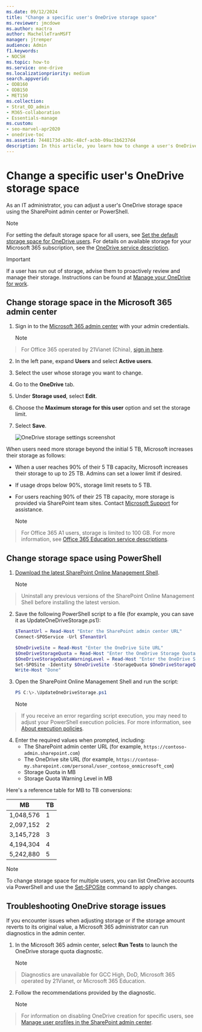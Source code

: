 ```yaml
---
ms.date: 09/12/2024
title: "Change a specific user's OneDrive storage space"
ms.reviewer: jmcdowe
ms.author: mactra
author: MachelleTranMSFT
manager: jtremper
audience: Admin
f1.keywords:
- NOCSH
ms.topic: how-to
ms.service: one-drive
ms.localizationpriority: medium
search.appverid:
- ODB160
- ODB150
- MET150
ms.collection: 
- Strat_OD_admin
- M365-collaboration
- Essentials-manage
ms.custom:
- seo-marvel-apr2020
- onedrive-toc
ms.assetid: 7448173d-a38c-48cf-acbb-09ac1b6237d4
description: In this article, you learn how to change a user's OneDrive storage space in Microsoft 365.
---
```


# Change a specific user's OneDrive storage space

As an IT administrator, you can adjust a user's OneDrive storage space using the SharePoint admin center or PowerShell.

> [!NOTE]
> For setting the default storage space for all users, see [Set the default storage space for OneDrive users](set-default-storage-space.md). For details on available storage for your Microsoft 365 subscription, see the [OneDrive service description](/office365/servicedescriptions/onedrive-for-business-service-description).

> [!IMPORTANT]
> If a user has run out of storage, advise them to proactively review and manage their storage. Instructions can be found at [Manage your OneDrive for work](https://support.microsoft.com/office/manage-your-onedrive-for-work-or-school-storage-31519161-059c-4764-b6f8-f5cd29f7fe68).

## Change storage space in the Microsoft 365 admin center

1. Sign in to the [Microsoft 365 admin center](https://admin.microsoft.com) with your admin credentials.

    > [!NOTE]
    >
> For Office 365 operated by 21Vianet (China), [sign in here](https://login.partner.microsoftonline.cn).

2. In the left pane, expand **Users** and select **Active users**.

3. Select the user whose storage you want to change.

4. Go to the **OneDrive** tab.

5. Under **Storage used**, select **Edit**.

6. Choose the **Maximum storage for this user** option and set the storage limit.

7. Select **Save**.

    ![OneDrive storage settings screenshot](media/edit-user-storage-limit.png)

When users need more storage beyond the initial 5 TB, Microsoft increases their storage as follows:

- When a user reaches 90% of their 5 TB capacity, Microsoft increases their storage to up to 25 TB. Admins can set a lower limit if desired.
- If usage drops below 90%, storage limit resets to 5 TB.
- For users reaching 90% of their 25 TB capacity, more storage is provided via SharePoint team sites. Contact [Microsoft Support](https://go.microsoft.com/fwlink/?linkid=869559) for assistance.

    > [!NOTE]
>
> For Office 365 A1 users, storage is limited to 100 GB. For more information, see [Office 365 Education service descriptions](/office365/servicedescriptions/office-365-platform-service-description/office-365-education).

## Change storage space using PowerShell

1. [Download the latest SharePoint Online Management Shell](https://go.microsoft.com/fwlink/p/?LinkId=255251).

   > [!NOTE]
>
> Uninstall any previous versions of the SharePoint Online Management Shell before installing the latest version.

2. Save the following PowerShell script to a file (for example, you can save it as UpdateOneDriveStorage.ps1):

    ```PowerShell
    $TenantUrl = Read-Host "Enter the SharePoint admin center URL"
    Connect-SPOService -Url $TenantUrl

    $OneDriveSite = Read-Host "Enter the OneDrive Site URL"
    $OneDriveStorageQuota = Read-Host "Enter the OneDrive Storage Quota in MB"
    $OneDriveStorageQuotaWarningLevel = Read-Host "Enter the OneDrive Storage Quota Warning Level in MB"
    Set-SPOSite -Identity $OneDriveSite -StorageQuota $OneDriveStorageQuota -StorageQuotaWarningLevel $OneDriveStorageQuotaWarningLevel
    Write-Host "Done"
    ```

3. Open the SharePoint Online Management Shell and run the script:

    ```PowerShell
    PS C:\>.\UpdateOneDriveStorage.ps1
    ```

   > [!NOTE]
>
> If you receive an error regarding script execution, you may need to adjust your PowerShell execution policies. For more information, see [About execution policies](/powershell/module/microsoft.powershell.core/about/about_execution_policies).

4. Enter the required values when prompted, including:
   - The SharePoint admin center URL (for example, `https://contoso-admin.sharepoint.com`)
   - The OneDrive site URL (for example, `https://contoso-my.sharepoint.com/personal/user_contoso_onmicrosoft_com`)
   - Storage Quota in MB
   - Storage Quota Warning Level in MB

Here's a reference table for MB to TB conversions:

| MB        | TB |
| --------- |--|
| 1,048,576 | 1  |
| 2,097,152 | 2  |
| 3,145,728 | 3  |
| 4,194,304 | 4  |
| 5,242,880 | 5  |

> [!NOTE]
> To change storage space for multiple users, you can list OneDrive accounts via PowerShell and use the [Set-SPOSite](/powershell/module/sharepoint-online/set-sposite) command to apply changes.

## Troubleshooting OneDrive storage issues

If you encounter issues when adjusting storage or if the storage amount reverts to its original value, a Microsoft 365 administrator can run diagnostics in the admin center.

1. In the Microsoft 365 admin center, select **Run Tests** to launch the OneDrive storage quota diagnostic.

    > [!NOTE]
>
> Diagnostics are unavailable for GCC High, DoD, Microsoft 365 operated by 21Vianet, or Microsoft 365 Education.

2. Follow the recommendations provided by the diagnostic.

    > [!NOTE]
>
> For information on disabling OneDrive creation for specific users, see [Manage user profiles in the SharePoint admin center](/sharepoint/manage-user-profiles).
